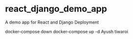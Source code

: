 # react_django_demo_app
A demo app for React and Django Deployment

docker-compose down
docker-compose up -d
Ayush tiwaroi
